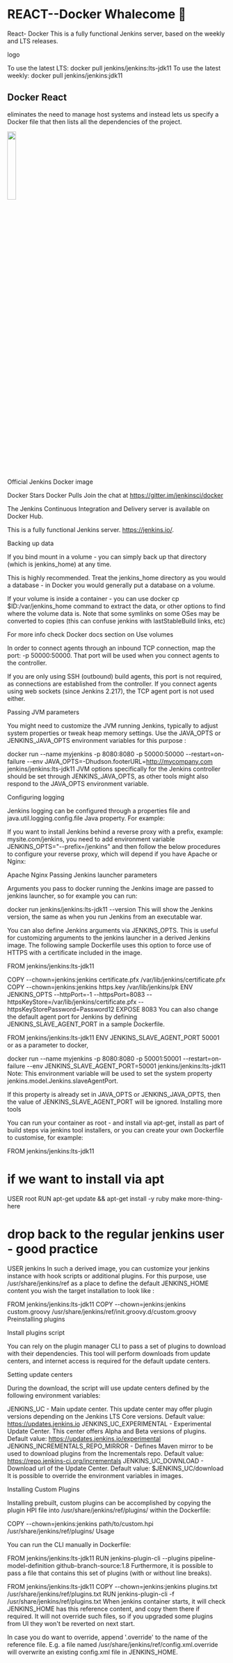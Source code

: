 # REACT--Docker  Whalecome 🐳 
React- Docker
This is a fully functional Jenkins server, based on the weekly and LTS releases.

logo

To use the latest LTS: docker pull jenkins/jenkins:lts-jdk11
To use the latest weekly: docker pull jenkins/jenkins:jdk11




## Docker React 
eliminates the need to manage host systems and instead lets us specify a Docker file that then 
lists all the dependencies of the project.

<div>
  <img  style=width:20%;height:20%  src="https://developers.redhat.com/sites/default/files/styles/article_feature/public/blog/2014/05/homepage-docker-logo.png?itok=zx0e-vcP"/>

</div>

Official Jenkins Docker image

Docker Stars Docker Pulls Join the chat at https://gitter.im/jenkinsci/docker

The Jenkins Continuous Integration and Delivery server is available on Docker Hub.

This is a fully functional Jenkins server. https://jenkins.io/.

Backing up data

If you bind mount in a volume - you can simply back up that directory (which is jenkins_home) at any time.

This is highly recommended. Treat the jenkins_home directory as you would a database - in Docker you would generally put a database on a volume.

If your volume is inside a container - you can use docker cp $ID:/var/jenkins_home command to extract the data, or other options to find where the volume data is. Note that some symlinks on some OSes may be converted to copies (this can confuse jenkins with lastStableBuild links, etc)

For more info check Docker docs section on Use volumes

In order to connect agents through an inbound TCP connection, map the port: -p 50000:50000. That port will be used when you connect agents to the controller.

If you are only using SSH (outbound) build agents, this port is not required, as connections are established from the controller. If you connect agents using web sockets (since Jenkins 2.217), the TCP agent port is not used either.

Passing JVM parameters

You might need to customize the JVM running Jenkins, typically to adjust system properties or tweak heap memory settings. Use the JAVA_OPTS or JENKINS_JAVA_OPTS environment variables for this purpose :

docker run --name myjenkins -p 8080:8080 -p 50000:50000 --restart=on-failure --env JAVA_OPTS=-Dhudson.footerURL=http://mycompany.com jenkins/jenkins:lts-jdk11
JVM options specifically for the Jenkins controller should be set through JENKINS_JAVA_OPTS, as other tools might also respond to the JAVA_OPTS environment variable.

Configuring logging

Jenkins logging can be configured through a properties file and java.util.logging.config.file Java property. For example:

If you want to install Jenkins behind a reverse proxy with a prefix, example: mysite.com/jenkins, you need to add environment variable JENKINS_OPTS="--prefix=/jenkins" and then follow the below procedures to configure your reverse proxy, which will depend if you have Apache or Nginx:

Apache
Nginx
Passing Jenkins launcher parameters

Arguments you pass to docker running the Jenkins image are passed to jenkins launcher, so for example you can run:

docker run jenkins/jenkins:lts-jdk11 --version
This will show the Jenkins version, the same as when you run Jenkins from an executable war.

You can also define Jenkins arguments via JENKINS_OPTS. This is useful for customizing arguments to the jenkins launcher in a derived Jenkins image. The following sample Dockerfile uses this option to force use of HTTPS with a certificate included in the image.

FROM jenkins/jenkins:lts-jdk11

COPY --chown=jenkins:jenkins certificate.pfx /var/lib/jenkins/certificate.pfx
COPY --chown=jenkins:jenkins https.key /var/lib/jenkins/pk
ENV JENKINS_OPTS --httpPort=-1 --httpsPort=8083 --httpsKeyStore=/var/lib/jenkins/certificate.pfx --httpsKeyStorePassword=Password12
EXPOSE 8083
You can also change the default agent port for Jenkins by defining JENKINS_SLAVE_AGENT_PORT in a sample Dockerfile.

FROM jenkins/jenkins:lts-jdk11
ENV JENKINS_SLAVE_AGENT_PORT 50001
or as a parameter to docker,

docker run --name myjenkins -p 8080:8080 -p 50001:50001 --restart=on-failure --env JENKINS_SLAVE_AGENT_PORT=50001 jenkins/jenkins:lts-jdk11
Note: This environment variable will be used to set the system property jenkins.model.Jenkins.slaveAgentPort.

If this property is already set in JAVA_OPTS or JENKINS_JAVA_OPTS, then the value of JENKINS_SLAVE_AGENT_PORT will be ignored.
Installing more tools

You can run your container as root - and install via apt-get, install as part of build steps via jenkins tool installers, or you can create your own Dockerfile to customise, for example:

FROM jenkins/jenkins:lts-jdk11
# if we want to install via apt
USER root
RUN apt-get update && apt-get install -y ruby make more-thing-here
# drop back to the regular jenkins user - good practice
USER jenkins
In such a derived image, you can customize your jenkins instance with hook scripts or additional plugins. For this purpose, use /usr/share/jenkins/ref as a place to define the default JENKINS_HOME content you wish the target installation to look like :

FROM jenkins/jenkins:lts-jdk11
COPY --chown=jenkins:jenkins custom.groovy /usr/share/jenkins/ref/init.groovy.d/custom.groovy
Preinstalling plugins

Install plugins script

You can rely on the plugin manager CLI to pass a set of plugins to download with their dependencies. This tool will perform downloads from update centers, and internet access is required for the default update centers.

Setting update centers

During the download, the script will use update centers defined by the following environment variables:

JENKINS_UC - Main update center. This update center may offer plugin versions depending on the Jenkins LTS Core versions. Default value: https://updates.jenkins.io
JENKINS_UC_EXPERIMENTAL - Experimental Update Center. This center offers Alpha and Beta versions of plugins. Default value: https://updates.jenkins.io/experimental
JENKINS_INCREMENTALS_REPO_MIRROR - Defines Maven mirror to be used to download plugins from the Incrementals repo. Default value: https://repo.jenkins-ci.org/incrementals
JENKINS_UC_DOWNLOAD - Download url of the Update Center. Default value: $JENKINS_UC/download
It is possible to override the environment variables in images.

Installing Custom Plugins

Installing prebuilt, custom plugins can be accomplished by copying the plugin HPI file into /usr/share/jenkins/ref/plugins/ within the Dockerfile:

COPY --chown=jenkins:jenkins path/to/custom.hpi /usr/share/jenkins/ref/plugins/
Usage

You can run the CLI manually in Dockerfile:

FROM jenkins/jenkins:lts-jdk11
RUN jenkins-plugin-cli --plugins pipeline-model-definition github-branch-source:1.8
Furthermore, it is possible to pass a file that contains this set of plugins (with or without line breaks).

FROM jenkins/jenkins:lts-jdk11
COPY --chown=jenkins:jenkins plugins.txt /usr/share/jenkins/ref/plugins.txt
RUN jenkins-plugin-cli -f /usr/share/jenkins/ref/plugins.txt
When jenkins container starts, it will check JENKINS_HOME has this reference content, and copy them there if required. It will not override such files, so if you upgraded some plugins from UI they won't be reverted on next start.

In case you do want to override, append '.override' to the name of the reference file. E.g. a file named /usr/share/jenkins/ref/config.xml.override will overwrite an existing config.xml file in JENKINS_HOME.









